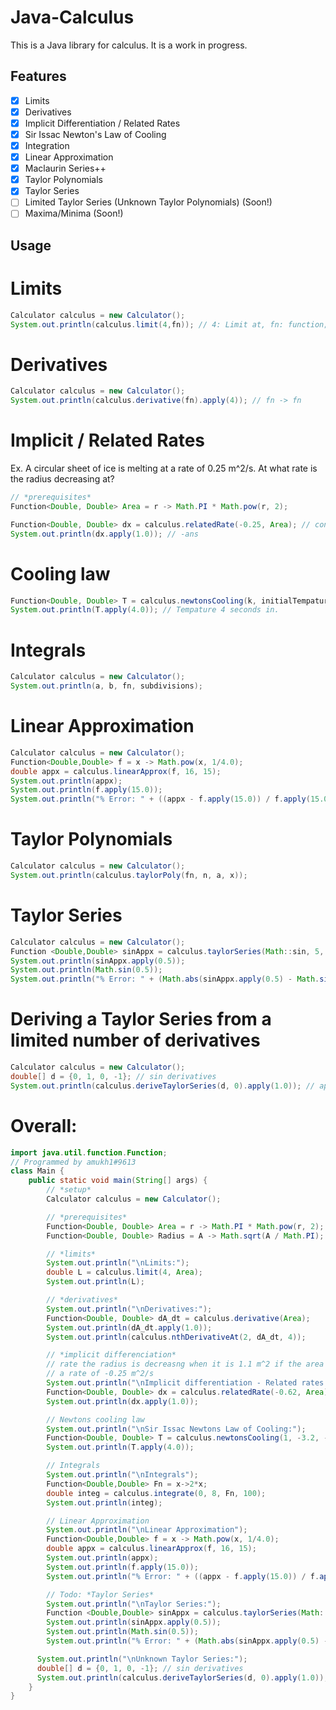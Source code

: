 
# Java-Calculus

This is a Java library for calculus. It is a work in progress.

<!-- Checklist with all the features -->

## Features
- [x] Limits
- [x] Derivatives
- [x] Implicit Differentiation / Related Rates
- [x] Sir Issac Newton's Law of Cooling
- [x] Integration
- [x] Linear Approximation
- [x] Maclaurin Series++
- [x] Taylor Polynomials
- [x] Taylor Series
- [ ] Limited Taylor Series (Unknown Taylor Polynomials) (Soon!)
- [ ] Maxima/Minima (Soon!)

## Usage

# Limits

```java
Calculator calculus = new Calculator();
System.out.println(calculus.limit(4,fn)); // 4: Limit at, fn: function;
```

# Derivatives
```java
Calculator calculus = new Calculator();
System.out.println(calculus.derivative(fn).apply(4)); // fn -> fn
```

# Implicit / Related Rates
Ex. A circular sheet of ice is melting at a rate of 0.25 m^2/s. At what rate is the radius decreasing at?
```java
// *prerequisites*
Function<Double, Double> Area = r -> Math.PI * Math.pow(r, 2);

Function<Double, Double> dx = calculus.relatedRate(-0.25, Area); // constant rate, fn
System.out.println(dx.apply(1.0)); // -ans
```

# Cooling law
```java
Function<Double, Double> T = calculus.newtonsCooling(k, initialTempature, ambientTempature); // k == decay constant
System.out.println(T.apply(4.0)); // Tempature 4 seconds in.
```

# Integrals
```java
Calculator calculus = new Calculator();
System.out.println(a, b, fn, subdivisions);
```

# Linear Approximation
```java
Calculator calculus = new Calculator();
Function<Double,Double> f = x -> Math.pow(x, 1/4.0);
double appx = calculus.linearApprox(f, 16, 15);
System.out.println(appx);
System.out.println(f.apply(15.0));
System.out.println("% Error: " + ((appx - f.apply(15.0)) / f.apply(15.0) * 100)+"%");
```
# Taylor Polynomials
```java
Calculator calculus = new Calculator();
System.out.println(calculus.taylorPoly(fn, n, a, x));
```

# Taylor Series
```java
Calculator calculus = new Calculator();
Function <Double,Double> sinAppx = calculus.taylorSeries(Math::sin, 5, 0);
System.out.println(sinAppx.apply(0.5));
System.out.println(Math.sin(0.5));
System.out.println("% Error: " + (Math.abs(sinAppx.apply(0.5) - Math.sin(0.5)) / Math.sin(0.5) * 100)+"%");
```
# Deriving a Taylor Series from a limited number of derivatives
```java
Calculator calculus = new Calculator();
double[] d = {0, 1, 0, -1}; // sin derivatives
System.out.println(calculus.deriveTaylorSeries(d, 0).apply(1.0)); // approximation of the sinx function
```

# Overall:
```java
import java.util.function.Function;
// Programmed by amukh1#9613
class Main {
    public static void main(String[] args) {
        // *setup*
        Calculator calculus = new Calculator();

        // *prerequisites*
        Function<Double, Double> Area = r -> Math.PI * Math.pow(r, 2);
        Function<Double, Double> Radius = A -> Math.sqrt(A / Math.PI);

        // *limits*
        System.out.println("\nLimits:");
        double L = calculus.limit(4, Area);
        System.out.println(L);

        // *derivatives*
        System.out.println("\nDerivatives:");
        Function<Double, Double> dA_dt = calculus.derivative(Area);
        System.out.println(dA_dt.apply(1.0));
        System.out.println(calculus.nthDerivativeAt(2, dA_dt, 4));

        // *implicit differenciation*
        // rate the radius is decreasng when it is 1.1 m^2 if the area is decreasing at
        // a rate of -0.25 m^2/s
        System.out.println("\nImplicit differentiation - Related rates:");
        Function<Double, Double> dx = calculus.relatedRate(-0.62, Area);
        System.out.println(dx.apply(1.0));

        // Newtons cooling law
        System.out.println("\nSir Issac Newtons Law of Cooling:");
        Function<Double, Double> T = calculus.newtonsCooling(1, -3.2, -4.1);
        System.out.println(T.apply(4.0));

        // Integrals
        System.out.println("\nIntegrals");
        Function<Double,Double> Fn = x->2*x;
        double integ = calculus.integrate(0, 8, Fn, 100);
        System.out.println(integ);

        // Linear Approximation
        System.out.println("\nLinear Approximation");
        Function<Double,Double> f = x -> Math.pow(x, 1/4.0);
        double appx = calculus.linearApprox(f, 16, 15);
        System.out.println(appx);
        System.out.println(f.apply(15.0));
        System.out.println("% Error: " + ((appx - f.apply(15.0)) / f.apply(15.0) * 100)+"%");

        // Todo: *Taylor Series*
        System.out.println("\nTaylor Series:");
        Function <Double,Double> sinAppx = calculus.taylorSeries(Math::sin, 5, 0);
        System.out.println(sinAppx.apply(0.5));
        System.out.println(Math.sin(0.5));
        System.out.println("% Error: " + (Math.abs(sinAppx.apply(0.5) - Math.sin(0.5)) / Math.sin(0.5) * 100)+"%");

      System.out.println("\nUnknown Taylor Series:");
      double[] d = {0, 1, 0, -1}; // sin derivatives
      System.out.println(calculus.deriveTaylorSeries(d, 0).apply(1.0)); // approximation of the sinx function
    }
}
```

